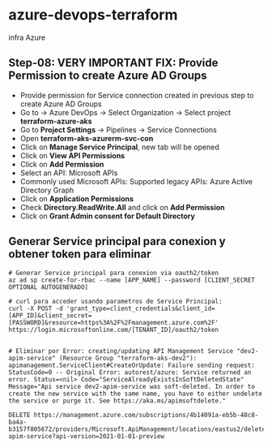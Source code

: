 # azure-devops-terraform
infra Azure 

## Step-08: VERY IMPORTANT FIX: Provide Permission to create Azure AD Groups
- Provide permission for Service connection created in previous step to create Azure AD Groups
- Go to -> Azure DevOps -> Select Organization -> Select project **terraform-azure-aks**
- Go to **Project Settings** -> Pipelines -> Service Connections 
- Open **terraform-aks-azurerm-svc-con**
- Click on **Manage Service Principal**, new tab will be opened 
- Click on **View API Permissions**
- Click on **Add Permission**
- Select an API: Microsoft APIs
- Commonly used Microsoft APIs: Supported legacy APIs: Azure Active Directory Graph
- Click on **Application Permissions**
- Check **Directory.ReadWrite.All** and click on **Add Permission**
- Click on **Grant Admin consent for Default Directory**

## Generar Service principal para conexion y obtener token para eliminar 
```
# Generar Service principal para conexion via oauth2/token
az ad sp create-for-rbac --name [APP_NAME] --password [CLIENT_SECRET OPTIONAL AUTOGENERADO]

# curl para acceder usando parametros de Service Principal:
curl -X POST -d 'grant_type=client_credentials&client_id=[APP_ID]&client_secret=[PASSWORD]&resource=https%3A%2F%2Fmanagement.azure.com%2F' https://login.microsoftonline.com/[TENANT_ID]/oauth2/token


# Eliminar por Error: creating/updating API Management Service "dev2-apim-service" (Resource Group "terraform-aks-dev2"): apimanagement.ServiceClient#CreateOrUpdate: Failure sending request: StatusCode=0 -- Original Error: autorest/azure: Service returned an error. Status=<nil> Code="ServiceAlreadyExistsInSoftDeletedState" Message="Api service dev2-apim-service was soft-deleted. In order to create the new service with the same name, you have to either undelete the service or purge it. See https://aka.ms/apimsoftdelete."

DELETE https://management.azure.com/subscriptions/4b14091a-eb5b-48c8-ba4a-b3157f805672/providers/Microsoft.ApiManagement/locations/eastus2/deletedservices/dev2-apim-service?api-version=2021-01-01-preview

```
